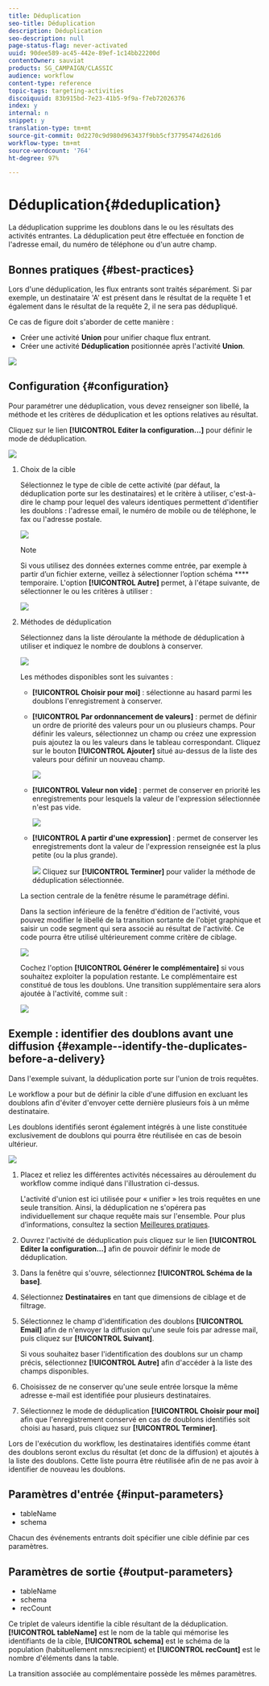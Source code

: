```yaml
---
title: Déduplication
seo-title: Déduplication
description: Déduplication
seo-description: null
page-status-flag: never-activated
uuid: 90dee589-ac45-442e-89ef-1c14bb22200d
contentOwner: sauviat
products: SG_CAMPAIGN/CLASSIC
audience: workflow
content-type: reference
topic-tags: targeting-activities
discoiquuid: 83b915bd-7e23-41b5-9f9a-f7eb72026376
index: y
internal: n
snippet: y
translation-type: tm+mt
source-git-commit: 0d2270c9d980d963437f9bb5cf37795474d261d6
workflow-type: tm+mt
source-wordcount: '764'
ht-degree: 97%

---
```



# Déduplication{#deduplication}

La déduplication supprime les doublons dans le ou les résultats des activités entrantes. La déduplication peut être effectuée en fonction de l&#39;adresse email, du numéro de téléphone ou d&#39;un autre champ.

## Bonnes pratiques {#best-practices}

Lors d&#39;une déduplication, les flux entrants sont traités séparément. Si par exemple, un destinataire &#39;A&#39; est présent dans le résultat de la requête 1 et également dans le résultat de la requête 2, il ne sera pas dédupliqué.

Ce cas de figure doit s&#39;aborder de cette manière :

* Créer une activité **Union** pour unifier chaque flux entrant.
* Créer une activité **Déduplication** positionnée après l&#39;activité **Union**.

![](assets/dedup_bonnepratique.png)

## Configuration {#configuration}

Pour paramétrer une déduplication, vous devez renseigner son libellé, la méthode et les critères de déduplication et les options relatives au résultat.

Cliquez sur le lien **[!UICONTROL Editer la configuration...]** pour définir le mode de déduplication.

![](assets/s_user_segmentation_dedup_param.png)

1. Choix de la cible

   Sélectionnez le type de cible de cette activité (par défaut, la déduplication porte sur les destinataires) et le critère à utiliser, c&#39;est-à-dire le champ pour lequel des valeurs identiques permettent d&#39;identifier les doublons : l&#39;adresse email, le numéro de mobile ou de téléphone, le fax ou l&#39;adresse postale.

   ![](assets/s_user_segmentation_dedup_param2.png)

   >[!NOTE]
   >
   >Si vous utilisez des données externes comme entrée, par exemple à partir d’un fichier externe, veillez à sélectionner l’option schéma **** temporaire.
L&#39;option **[!UICONTROL Autre]** permet, à l&#39;étape suivante, de sélectionner le ou les critères à utiliser :

   ![](assets/s_user_segmentation_dedup_param3.png)

1. Méthodes de déduplication

   Sélectionnez dans la liste déroulante la méthode de déduplication à utiliser et indiquez le nombre de doublons à conserver.

   ![](assets/s_user_segmentation_dedup_param4.png)

   Les méthodes disponibles sont les suivantes :

   * **[!UICONTROL Choisir pour moi]** : sélectionne au hasard parmi les doublons l&#39;enregistrement à conserver.
   * **[!UICONTROL Par ordonnancement de valeurs]** : permet de définir un ordre de priorité des valeurs pour un ou plusieurs champs. Pour définir les valeurs, sélectionnez un champ ou créez une expression puis ajoutez la ou les valeurs dans le tableau correspondant. Cliquez sur le bouton **[!UICONTROL Ajouter]** situé au-dessus de la liste des valeurs pour définir un nouveau champ.

      ![](assets/s_user_segmentation_dedup_param5.png)

   * **[!UICONTROL Valeur non vide]** : permet de conserver en priorité les enregistrements pour lesquels la valeur de l&#39;expression sélectionnée n&#39;est pas vide.

      ![](assets/s_user_segmentation_dedup_param6.png)

   * **[!UICONTROL A partir d&#39;une expression]** : permet de conserver les enregistrements dont la valeur de l&#39;expression renseignée est la plus petite (ou la plus grande).

      ![](assets/s_user_segmentation_dedup_param7.png)
   Cliquez sur **[!UICONTROL Terminer]** pour valider la méthode de déduplication sélectionnée.

   La section centrale de la fenêtre résume le paramétrage défini.

   Dans la section inférieure de la fenêtre d&#39;édition de l&#39;activité, vous pouvez modifier le libellé de la transition sortante de l&#39;objet graphique et saisir un code segment qui sera associé au résultat de l&#39;activité. Ce code pourra être utilisé ultérieurement comme critère de ciblage.

   ![](assets/s_user_segmentation_dedup_param8.png)

   Cochez l&#39;option **[!UICONTROL Générer le complémentaire]** si vous souhaitez exploiter la population restante. Le complémentaire est constitué de tous les doublons. Une transition supplémentaire sera alors ajoutée à l&#39;activité, comme suit :

   ![](assets/s_user_segmentation_dedup_param9.png)

## Exemple : identifier des doublons avant une diffusion {#example--identify-the-duplicates-before-a-delivery}

Dans l&#39;exemple suivant, la déduplication porte sur l&#39;union de trois requêtes.

Le workflow a pour but de définir la cible d&#39;une diffusion en excluant les doublons afin d&#39;éviter d&#39;envoyer cette dernière plusieurs fois à un même destinataire.

Les doublons identifiés seront également intégrés à une liste constituée exclusivement de doublons qui pourra être réutilisée en cas de besoin ultérieur.

![](assets/deduplication_example.png)

1. Placez et reliez les différentes activités nécessaires au déroulement du workflow comme indiqué dans l&#39;illustration ci-dessus.

   L&#39;activité d&#39;union est ici utilisée pour « unifier » les trois requêtes en une seule transition. Ainsi, la déduplication ne s&#39;opérera pas individuellement sur chaque requête mais sur l&#39;ensemble. Pour plus d’informations, consultez la section [Meilleures pratiques](#best-practices).

1. Ouvrez l&#39;activité de déduplication puis cliquez sur le lien **[!UICONTROL Editer la configuration...]** afin de pouvoir définir le mode de déduplication.
1. Dans la fenêtre qui s&#39;ouvre, sélectionnez **[!UICONTROL Schéma de la base]**.
1. Sélectionnez **Destinataires** en tant que dimensions de ciblage et de filtrage.
1. Sélectionnez le champ d&#39;identification des doublons **[!UICONTROL Email]** afin de n&#39;envoyer la diffusion qu&#39;une seule fois par adresse mail, puis cliquez sur **[!UICONTROL Suivant]**.

   Si vous souhaitez baser l&#39;identification des doublons sur un champ précis, sélectionnez **[!UICONTROL Autre]** afin d&#39;accéder à la liste des champs disponibles.

1. Choisissez de ne conserver qu&#39;une seule entrée lorsque la même adresse e-mail est identifiée pour plusieurs destinataires.
1. Sélectionnez le mode de déduplication **[!UICONTROL Choisir pour moi]** afin que l&#39;enregistrement conservé en cas de doublons identifiés soit choisi au hasard, puis cliquez sur **[!UICONTROL Terminer]**.

Lors de l&#39;exécution du workflow, les destinataires identifiés comme étant des doublons seront exclus du résultat (et donc de la diffusion) et ajoutés à la liste des doublons. Cette liste pourra être réutilisée afin de ne pas avoir à identifier de nouveau les doublons.

## Paramètres d&#39;entrée {#input-parameters}

* tableName
* schema

Chacun des événements entrants doit spécifier une cible définie par ces paramètres.

## Paramètres de sortie {#output-parameters}

* tableName
* schema
* recCount

Ce triplet de valeurs identifie la cible résultant de la déduplication. **[!UICONTROL tableName]** est le nom de la table qui mémorise les identifiants de la cible, **[!UICONTROL schema]** est le schéma de la population (habituellement nms:recipient) et **[!UICONTROL recCount]** est le nombre d&#39;éléments dans la table.

La transition associée au complémentaire possède les mêmes paramètres.
